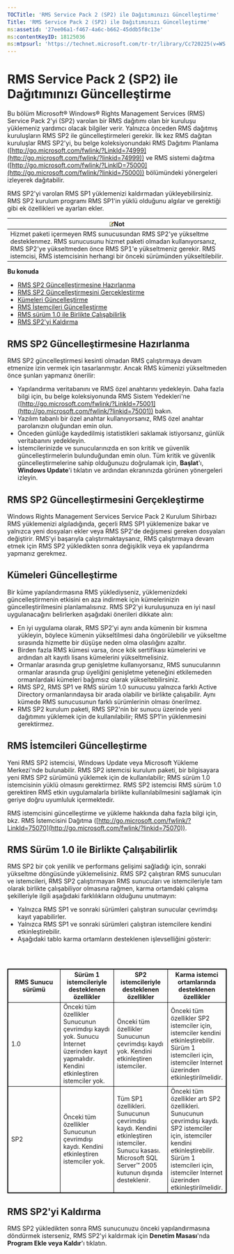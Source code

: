 ```yaml
---
TOCTitle: 'RMS Service Pack 2 (SP2) ile Dağıtımınızı Güncelleştirme'
Title: 'RMS Service Pack 2 (SP2) ile Dağıtımınızı Güncelleştirme'
ms:assetid: '27ee06a1-f467-4a6c-b662-45ddb5f8c13e'
ms:contentKeyID: 18125036
ms:mtpsurl: 'https://technet.microsoft.com/tr-tr/library/Cc720225(v=WS.10)'
---
```


RMS Service Pack 2 (SP2) ile Dağıtımınızı Güncelleştirme
========================================================

Bu bölüm Microsoft® Windows® Rights Management Services (RMS) Service Pack 2'yi (SP2) varolan bir RMS dağıtımı olan bir kuruluşu yüklemeniz yardımcı olacak bilgiler verir. Yalnızca önceden RMS dağıtmış kuruluşların RMS SP2 ile güncelleştirmeleri gerekir. İlk kez RMS dağıtan kuruluşlar RMS SP2'yi, bu belge koleksiyonundaki RMS Dağıtımı Planlama ([http://go.microsoft.com/fwlink/?LinkId=74999](http://go.microsoft.com/fwlink/?linkid=74999)) ve RMS sistemi dağıtma ([http://go.microsoft.com/fwlink/?LinkID=75000](http://go.microsoft.com/fwlink/?linkid=75000)) bölümündeki yönergeleri izleyerek dağıtabilir.

RMS SP2'yi varolan RMS SP1 yüklemenizi kaldırmadan yükleyebilirsiniz. RMS SP2 kurulum programı RMS SP1'in yüklü olduğunu algılar ve gerektiği gibi ek özellikleri ve ayarları ekler.

| ![](/security-updates/images/Cc720225.note(WS.10).gif)Not                                                                                                                                                                                                           |
|--------------------------------------------------------------------------------------------------------------------------------------------------------------------------------------------------------------------------------------------------------------------------------|
| Hizmet paketi içermeyen RMS sunucusundan RMS SP2'ye yükseltme desteklenmez. RMS sunucusunu hizmet paketi olmadan kullanıyorsanız, RMS SP2'ye yükseltmeden önce RMS SP1'e yükseltmeniz gerekir. RMS istemcisi, RMS istemcisinin herhangi bir önceki sürümünden yükseltilebilir. |

**Bu konuda**

-   [RMS SP2 Güncelleştirmesine Hazırlanma](#bkmk_preparingforsp2update)
-   [RMS SP2 Güncelleştirmesini Gerçekleştirme](#bkmk_performingsp2update)
-   [Kümeleri Güncelleştirme](#bkmk_updateclusters)
-   [RMS İstemcileri Güncelleştirme](#bkmk_updateclients)
-   [RMS sürüm 1.0 ile Birlikte Çalışabilirlik](#bkmk_interop)
-   [RMS SP2'yi Kaldırma](#bkmk_removingrms)

<span id="bkmk_PreparingForSP2Update"></span>
RMS SP2 Güncelleştirmesine Hazırlanma
-------------------------------------

RMS SP2 güncelleştirmesi kesinti olmadan RMS çalıştırmaya devam etmenize izin vermek için tasarlanmıştır. Ancak RMS kümenizi yükseltmeden önce şunları yapmanız önerilir:

-   Yapılandırma veritabanını ve RMS özel anahtarını yedekleyin. Daha fazla bilgi için, bu belge koleksiyonunda RMS Sistem Yedekleri'ne ([http://go.microsoft.com/fwlink/?LinkId=75001](http://go.microsoft.com/fwlink/?linkid=75001)) bakın.
-   Yazılım tabanlı bir özel anahtar kullanıyorsanız, RMS özel anahtar parolanızın oluğundan emin olun.
-   Önceden günlüğe kaydedilmiş istatistikleri saklamak istiyorsanız, günlük veritabanını yedekleyin.
-   İstemcilerinizde ve sunucularınızda en son kritik ve güvenlik güncelleştirmelerin bulunduğundan emin olun. Tüm kritik ve güvenlik güncelleştirmelerine sahip olduğunuzu doğrulamak için, **Başlat**'ı, **Windows Update**'i tıklatın ve ardından ekranınızda görünen yönergeleri izleyin.

<span id="bkmk_PerformingSP2Update"></span>
RMS SP2 Güncelleştirmesini Gerçekleştirme
-----------------------------------------

Windows Rights Management Services Service Pack 2 Kurulum Sihirbazı RMS yüklemenizi algıladığında, geçerli RMS SP1 yüklemenize bakar ve yalnızca yeni dosyaları ekler veya RMS SP2'de değişmesi gereken dosyaları değiştirir. RMS'yi başarıyla çalıştırmaktaysanız, RMS çalıştırmaya devam etmek için RMS SP2 yükledikten sonra değişiklik veya ek yapılandırma yapmanız gerekmez.

<span id="bkmk_UpdateClusters"></span>
Kümeleri Güncelleştirme
-----------------------

Bir küme yapılandırmasına RMS yüklediyseniz, yüklemenizdeki güncelleştirmenin etkisini en aza indirmek için kümelerinizin güncelleştirilmesini planlamalısınız. RMS SP2'yi kuruluşunuza en iyi nasıl uygulanacağını belirlerken aşağıdaki önerileri dikkate alın:

-   En iyi uygulama olarak, RMS SP2'yi aynı anda kümenin bir kısmına yükleyin, böylece kümenin yükseltilmesi daha öngörülebilir ve yükseltme sırasında hizmette bir düşüşe neden olma olasılığını azaltır.
-   Birden fazla RMS kümesi varsa, önce kök sertifikası kümelerini ve ardından alt kayıtlı lisans kümelerini yükseltmelisiniz.
-   Ormanlar arasında grup genişletme kullanıyorsanız, RMS sunucularının ormanlar arasında grup üyeliğini genişletme yeteneğini etkilemeden ormanlardaki kümeleri bağımsız olarak yükseltebilirsiniz.
-   RMS SP2, RMS SP1 ve RMS sürüm 1.0 sunucusu yalnızca farklı Active Directory ormanlarındaysa bir arada olabilir ve birlikte çalışabilir. Aynı kümede RMS sunucusunun farklı sürümlerinin olması önerilmez.
-   RMS SP2 kurulum paketi, RMS SP2'nin bir sunucu üzerinde yeni dağıtımını yüklemek için de kullanılabilir; RMS SP1'in yüklenmesini gerektirmez.

<span id="bkmk_UpdateClients"></span>
RMS İstemcileri Güncelleştirme
------------------------------

Yeni RMS SP2 istemcisi, Windows Update veya Microsoft Yükleme Merkezi'nde bulunabilir. RMS SP2 istemcisi kurulum paketi, bir bilgisayara yeni RMS SP2 sürümünü yüklemek için de kullanılabilir; RMS sürüm 1.0 istemcisinin yüklü olmasını gerektirmez. RMS SP2 istemcisi RMS sürüm 1.0 gerektiren RMS etkin uygulamalarla birlikte kullanılabilmesini sağlamak için geriye doğru uyumluluk içermektedir.

RMS istemcisini güncelleştirme ve yükleme hakkında daha fazla bilgi için, bkz. RMS İstemcisini Dağıtma ([http://go.microsoft.com/fwlink/?LinkId=75070](http://go.microsoft.com/fwlink/?linkid=75070)).

<span id="bkmk_InterOp"></span>
RMS Sürüm 1.0 ile Birlikte Çalışabilirlik
-----------------------------------------

RMS SP2 bir çok yenilik ve performans gelişimi sağladığı için, sonraki yükseltme döngüsünde yüklemelisiniz. RMS SP2 çalıştıran RMS sunucuları ve istemcileri, RMS SP2 çalıştırmayan RMS sunucuları ve istemcileriyle tam olarak birlikte çalışabiliyor olmasına rağmen, karma ortamdaki çalışma şekilleriyle ilgili aşağıdaki farklılıkların olduğunu unutmayın:

-   Yalnızca RMS SP1 ve sonraki sürümleri çalıştıran sunucular çevrimdışı kayıt yapabilirler.
-   Yalnızca RMS SP1 ve sonraki sürümleri çalıştıran istemcilere kendini etkinleştirebilir.
-   Aşağıdaki tablo karma ortamların desteklenen işlevselliğini gösterir:

###  

 
<table style="border:1px solid black;">
<colgroup>
<col width="25%" />
<col width="25%" />
<col width="25%" />
<col width="25%" />
</colgroup>
<thead>
<tr class="header">
<th style="border:1px solid black;" >RMS Sunucu sürümü</th>
<th style="border:1px solid black;" >Sürüm 1 istemcileriyle desteklenen özellikler</th>
<th style="border:1px solid black;" >SP2 istemcileriyle desteklenen özellikler</th>
<th style="border:1px solid black;" >Karma istemci ortamlarında desteklenen özellikler</th>
</tr>
</thead>
<tbody>
<tr class="odd">
<td style="border:1px solid black;">1.0</td>
<td style="border:1px solid black;">Önceki tüm özellikler
Sunucunun çevrimdışı kaydı yok. Sunucu Internet üzerinden kayıt yapmalıdır.
Kendini etkinleştiren istemciler yok.</td>
<td style="border:1px solid black;">Önceki tüm özellikler
Sunucunun çevrimdışı kaydı yok.
Kendini etkinleştiren istemciler.</td>
<td style="border:1px solid black;">Önceki tüm özellikler
SP2 istemciler için, istemciler kendini etkinleştirebilir.
Sürüm 1 istemcileri için, istemciler Internet üzerinden etkinleştirilmelidir.</td>
</tr>
<tr class="even">
<td style="border:1px solid black;">SP2</td>
<td style="border:1px solid black;">Önceki tüm özellikler
Sunucunun çevrimdışı kaydı.
Kendini etkinleştiren istemciler yok.</td>
<td style="border:1px solid black;">Tüm SP1 özellikleri.
Sunucunun çevrimdışı kaydı.
Kendini etkinleştiren istemciler.
Sunucu kasası.
Microsoft SQL Server™ 2005 kutunun dışında desteklenir.</td>
<td style="border:1px solid black;">Önceki tüm özellikler artı SP2 özellikleri.
Sunucunun çevrimdışı kaydı.
SP2 istemciler için, istemciler kendini etkinleştirebilir.
Sürüm 1 istemcileri için, istemciler Internet üzerinden etkinleştirilmelidir.</td>
</tr>
</tbody>
</table>
 

<span id="bkmk_RemovingRMS"></span>
RMS SP2'yi Kaldırma
-------------------

RMS SP2 yükledikten sonra RMS sunucunuzu önceki yapılandırmasına döndürmek isterseniz, RMS SP2'yi kaldırmak için **Denetim Masası**'nda **Program Ekle veya Kaldır**'ı tıklatın.
